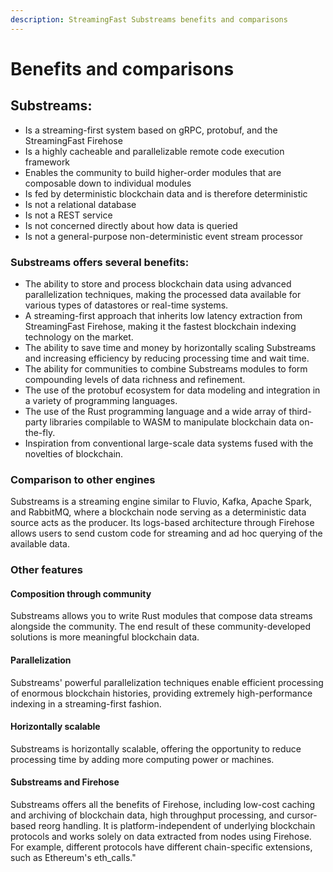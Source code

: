 ```yaml
---
description: StreamingFast Substreams benefits and comparisons
---
```


# Benefits and comparisons

## Substreams:

* Is a streaming-first system based on gRPC, protobuf, and the StreamingFast Firehose
* Is a highly cacheable and parallelizable remote code execution framework
* Enables the community to build higher-order modules that are composable down to individual modules
* Is fed by deterministic blockchain data and is therefore deterministic
* Is not a relational database
* Is not a REST service
* Is not concerned directly about how data is queried
* Is not a general-purpose non-deterministic event stream processor

### Substreams offers several benefits:

* The ability to store and process blockchain data using advanced parallelization techniques, making the processed data available for various types of datastores or real-time systems.
* A streaming-first approach that inherits low latency extraction from StreamingFast Firehose, making it the fastest blockchain indexing technology on the market.
* The ability to save time and money by horizontally scaling Substreams and increasing efficiency by reducing processing time and wait time.
* The ability for communities to combine Substreams modules to form compounding levels of data richness and refinement.
* The use of the protobuf ecosystem for data modeling and integration in a variety of programming languages.
* The use of the Rust programming language and a wide array of third-party libraries compilable to WASM to manipulate blockchain data on-the-fly.
* Inspiration from conventional large-scale data systems fused with the novelties of blockchain.

### Comparison to other engines

Substreams is a streaming engine similar to Fluvio, Kafka, Apache Spark, and RabbitMQ, where a blockchain node serving as a deterministic data source acts as the producer. Its logs-based architecture through Firehose allows users to send custom code for streaming and ad hoc querying of the available data.

### **Other features**

#### Composition through community

Substreams allows you to write Rust modules that compose data streams alongside the community. The end result of these community-developed solutions is more meaningful blockchain data.

#### Parallelization

Substreams' powerful parallelization techniques enable efficient processing of enormous blockchain histories, providing extremely high-performance indexing in a streaming-first fashion.

#### Horizontally scalable

Substreams is horizontally scalable, offering the opportunity to reduce processing time by adding more computing power or machines.

#### Substreams and Firehose

Substreams offers all the benefits of Firehose, including low-cost caching and archiving of blockchain data, high throughput processing, and cursor-based reorg handling. It is platform-independent of underlying blockchain protocols and works solely on data extracted from nodes using Firehose. For example, different protocols have different chain-specific extensions, such as Ethereum's eth\_calls."

###
